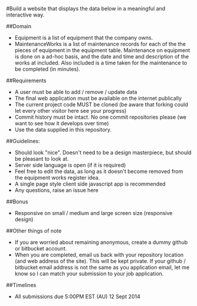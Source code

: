#Build a website that displays the data below in a meaningful and interactive way.

##Domain
* Equipment is a list of equipment that the company owns.
* MaintenanceWorks is a list of maintenance records for each of the the pieces of equipment in the equipment table.  Maintenance on equipment is done on a ad-hoc basis, and the date and time and description of the works at included.  Also included is a time taken for the maintenance to be completed (in minutes).

##Requirements
* A user must be able to add / remove / update data
* The final web application must be available on the internet publically
* The current project code MUST be cloned (be aware that forking could let every other visitor here see your progress) 
* Commit history must be intact.  No one commit repositories please (we want to see how it develops over time)
* Use the data supplied in this repository.  

##Guidelines:
* Should look "nice".  Doesn't need to be a design masterpiece, but should be pleasant to look at.  
* Server side language is open (if it is required)
* Feel free to edit the data, as long as it doesn't become removed from the equipment works register idea.
* A single page style client side javascript app is recommended
* Any questions, raise an issue here


##Bonus
* Responsive on small / medium and large screen size (responsive design)

##Other things of note
* If you are worried about remaining anonymous, create a dummy github or bitbucket account.
* When you are completed, email us back with your repository location (and web address of the site).  This will be kept private.  If your github / bitbucket email address is not the same as you application email, let me know so I can match your submission to your job application.

##Timelines
* All submissions due 5:00PM EST (AU) 12 Sept 2014


